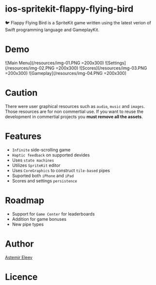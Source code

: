 # ios-spritekit-flappy-flying-bird
🐦 Flappy Flying Bird is a SpriteKit game written using the latest verion of Swift programming language and GameplayKit.

# Demo 

![Main Menu](/resources/img-01.PNG =200x300)
![Settings](/resources/img-02.PNG =200x300)
![Scores](/resources/img-03.PNG =200x300)
![Gameplay](/resources/img-04.PNG =200x300)

# Caution 
There were user graphical resources such as `audio`, `music` and `images`. Those resources are for non commertial use. If you want to reuse the development in commertial projects you **must remove all the assets**.

# Features
- `Infinite` side-scrolling game 
- `Haptic feedback` on supported devides
- Uses `state machines`
- Utilizes `SpriteKit` editor 
- Uses `CoreGraphics` to construct `tile-based` pipes
- Suported both `iPhone` and `iPad`
- Scores and settings `persistence`

# Roadmap
- Support for `Game Center` for leaderboards
- Addition for game bonuses
- New pipe types

# Author 
[Astemir Eleev](https://github.com/jVirus)

# Licence


